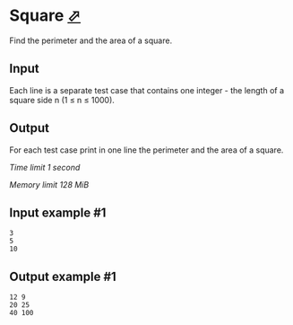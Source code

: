 # Square [⬀](https://www.e-olymp.com/en/problems/124)

Find the perimeter and the area of a square.

## Input

Each line is a separate test case that contains one integer - the length of a square side n (1 ≤ n ≤ 1000).

## Output

For each test case print in one line the perimeter and the area of a square.

_Time limit 1 second_

_Memory limit 128 MiB_

## Input example #1
```
3
5
10
```

## Output example #1
```
12 9
20 25
40 100
```
